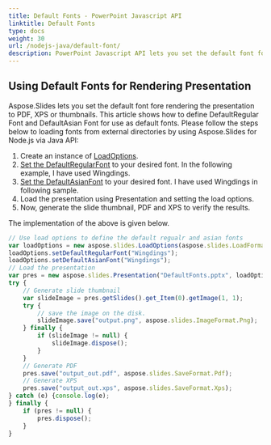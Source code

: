 ```yaml
---
title: Default Fonts - PowerPoint Javascript API
linktitle: Default Fonts
type: docs
weight: 30
url: /nodejs-java/default-font/
description: PowerPoint Javascript API lets you set the default font for rendering the presentation to PDF, XPS or thumbnails. This article shows how to define DefaultRegular Font and DefaultAsian Font for use as default fonts.
---
```



## **Using Default Fonts for Rendering Presentation**
Aspose.Slides lets you set the default font fore rendering the presentation to PDF, XPS or thumbnails. This article shows how to define DefaultRegular
Font and DefaultAsian Font for use as default fonts. Please follow the steps below to loading fonts from external directories by using Aspose.Slides for Node.js via Java API:

1. Create an instance of [LoadOptions](https://reference.aspose.com/slides/nodejs-java/aspose.slides/LoadOptions).
1. [Set the DefaultRegularFont](https://reference.aspose.com/slides/nodejs-java/aspose.slides/LoadOptions#setDefaultRegularFont-java.lang.String-) to your desired font. In the following example, I have used Wingdings.
1. [Set the DefaultAsianFont](https://reference.aspose.com/slides/nodejs-java/aspose.slides/LoadOptions#setDefaultAsianFont-java.lang.String-) to your desired font. I have used Wingdings in following sample.
1. Load the presentation using Presentation and setting the load options.
1. Now, generate the slide thumbnail, PDF and XPS to verify the results.

The implementation of the above is given below.

```javascript
// Use load options to define the default regualr and asian fonts
var loadOptions = new aspose.slides.LoadOptions(aspose.slides.LoadFormat.Auto);
loadOptions.setDefaultRegularFont("Wingdings");
loadOptions.setDefaultAsianFont("Wingdings");
// Load the presentation
var pres = new aspose.slides.Presentation("DefaultFonts.pptx", loadOptions);
try {
    // Generate slide thumbnail
    var slideImage = pres.getSlides().get_Item(0).getImage(1, 1);
    try {
        // save the image on the disk.
        slideImage.save("output.png", aspose.slides.ImageFormat.Png);
    } finally {
        if (slideImage != null) {
            slideImage.dispose();
        }
    }
    // Generate PDF
    pres.save("output_out.pdf", aspose.slides.SaveFormat.Pdf);
    // Generate XPS
    pres.save("output_out.xps", aspose.slides.SaveFormat.Xps);
} catch (e) {console.log(e);
} finally {
    if (pres != null) {
        pres.dispose();
    }
}
```

